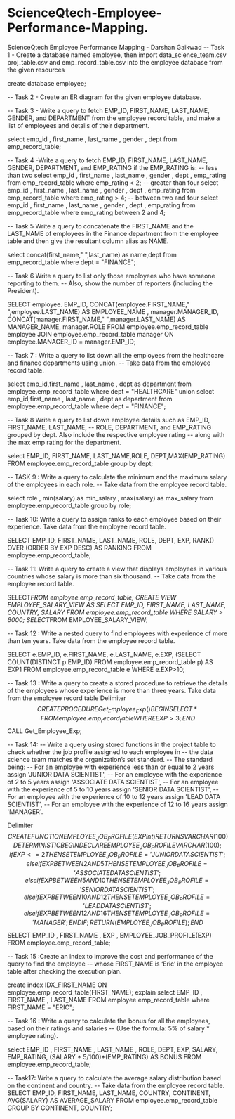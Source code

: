 # ScienceQtech-Employee-Performance-Mapping.
ScienceQtech Employee Performance Mapping - Darshan Gaikwad
-- Task 1 - Create a database named employee, then import data_science_team.csv proj_table.csv and emp_record_table.csv into the employee database from the given resources

create database employee;

-- Task 2 - Create an ER diagram for the given employee database.

-- Task 3 - Write a query to fetch EMP_ID, FIRST_NAME, LAST_NAME, GENDER, and DEPARTMENT from the employee record table, and make a list of employees and details of their department.

select emp_id , first_name , last_name , gender , dept 
from 
emp_record_table;

-- Task 4 -Write a query to fetch EMP_ID, FIRST_NAME, LAST_NAME, GENDER, DEPARTMENT, and EMP_RATING if the EMP_RATING is: 
-- less than two
select emp_id , first_name , last_name , gender , dept , emp_rating
from emp_record_table
where emp_rating < 2;
-- greater than four 
select emp_id , first_name , last_name , gender , dept , emp_rating
from emp_record_table
where emp_rating > 4;
-- between two and four
select emp_id , first_name , last_name , gender , dept , emp_rating
from emp_record_table
where emp_rating between 2 and 4;


-- Task 5 Write a query to concatenate the FIRST_NAME and the LAST_NAME of employees in the Finance department from the employee table and then give the resultant column alias as NAME.

select concat(first_name," ",last_name) as name,dept
from emp_record_table
where dept = "FINANCE";

-- Task 6 Write a query to list only those employees who have someone reporting to them. 
-- Also, show the number of reporters (including the President).

SELECT employee. EMP_ID, CONCAT(employee.FIRST_NAME," ",employee.LAST_NAME) AS EMPLOYEE_NAME , manager.MANAGER_ID,
                         CONCAT(manager.FIRST_NAME," ",manager.LAST_NAME) AS MANAGER_NAME, manager.ROLE
                         FROM employee.emp_record_table employee
                         JOIN employee.emp_record_table manager
                         ON employee.MANAGER_ID = manager.EMP_ID;

-- Task 7 : Write a query to list down all the employees from the healthcare and finance departments using union.
--  Take data from the employee record table.

select emp_id,first_name , last_name , dept as department from employee.emp_record_table
where dept = "HEALTHCARE" union
select emp_id,first_name , last_name , dept as department from employee.emp_record_table
where dept = "FINANCE";

-- Task 8 Write a query to list down employee details such as EMP_ID, FIRST_NAME, LAST_NAME,
--  ROLE, DEPARTMENT, and EMP_RATING grouped by dept. Also include the respective employee rating
-- along with the max emp rating for the department.

select EMP_ID, FIRST_NAME, LAST_NAME,ROLE, DEPT,MAX(EMP_RATING) FROM employee.emp_record_table group by dept;

-- TASK 9 : Write a query to calculate the minimum and the maximum salary of the employees in each role. 
-- Take data from the employee record table.

select role , min(salary) as min_salary , max(salary) as max_salary from employee.emp_record_table group by role;


-- Task 10: Write a query to assign ranks to each employee based on their experience. Take data from the employee record table.

SELECT EMP_ID, FIRST_NAME, LAST_NAME, ROLE, DEPT, EXP, RANK() OVER (ORDER BY EXP DESC) AS RANKING FROM employee.emp_record_table;

-- Task 11: Write a query to create a view that displays employees in various countries whose salary is more than six thousand.
--  Take data from the employee record table.

SELECT*FROM employee.emp_record_table;
CREATE VIEW EMPLOYEE_SALARY_VIEW AS SELECT EMP_ID, FIRST_NAME, LAST_NAME, COUNTRY, SALARY FROM employee.emp_record_table WHERE SALARY > 6000;
SELECT*FROM EMPLOYEE_SALARY_VIEW;

-- Task 12 : Write a nested query to find employees with experience of more than ten years. Take data from the employee record table.

SELECT e.EMP_ID, e.FIRST_NAME, e.LAST_NAME, e.EXP, (SELECT COUNT(DISTINCT p.EMP_ID) FROM employee.emp_record_table p) AS EXP1 FROM employee.emp_record_table e WHERE e.EXP>10;

-- Task 13 : Write a query to create a stored procedure to retrieve the details of the employees whose experience is more than three years. Take data from the employee record table
Delimiter $$
CREATE PROCEDURE Get_Employee_Exp()
BEGIN
SELECT*FROM employee.emp_record_table WHERE EXP > 3;
END $$
CALL Get_Employee_Exp;

-- Task 14:
-- Write a query using stored functions in the project table to check whether the job profile assigned to each employee in 
-- the data science team matches the organization’s set standard.
-- The standard being:
-- For an employee with experience less than or equal to 2 years assign 'JUNIOR DATA SCIENTIST',
-- For an employee with the experience of 2 to 5 years assign 'ASSOCIATE DATA SCIENTIST',
-- For an employee with the experience of 5 to 10 years assign 'SENIOR DATA SCIENTIST',
-- For an employee with the experience of 10 to 12 years assign 'LEAD DATA SCIENTIST',
-- For an employee with the experience of 12 to 16 years assign 'MANAGER'.

Delimiter $$
CREATE FUNCTION EMPLOYEE_JOB_PROFILE(EXP int)
RETURNS VARCHAR(100) DETERMINISTIC
BEGIN
DECLARE EMPLOYEE_JOB_PROFILE VARCHAR(100);
if EXP <= 2 THEN SET EMPLOYEE_JOB_PROFILE = 'JUNIOR DATA SCIENTIST';
elseif EXP BETWEEN 2 AND 5 THEN SET EMPLOYEE_JOB_PROFILE = 'ASSOCIATE DATA SCIENTIST';
elseif EXP BETWEEN 5 AND 10 THEN SET EMPLOYEE_JOB_PROFILE = 'SENIOR DATA SCIENTIST';
elseif EXP BETWEEN 10 AND 12 THEN SET EMPLOYEE_JOB_PROFILE = 'LEAD DATA SCIENTIST';
elseif EXP BETWEEN 12 AND 16 THEN SET EMPLOYEE_JOB_PROFILE = 'MANAGER';
END IF;
RETURN (EMPLOYEE_JOB_PROFILE);
END $$
SELECT EMP_ID , FIRST_NAME , EXP , EMPLOYEE_JOB_PROFILE(EXP) FROM employee.emp_record_table;

-- Task 15 :Create an index to improve the cost and performance of the query to find the employee
--  whose FIRST_NAME is ‘Eric’ in the employee table after checking the execution plan.

create index IDX_FIRST_NAME ON employee.emp_record_table(FIRST_NAME);
explain select EMP_ID , FIRST_NAME , LAST_NAME FROM employee.emp_record_table where FIRST_NAME = "ERIC";

-- Task 16 : Write a query to calculate the bonus for all the employees, based on their ratings and salaries
-- (Use the formula: 5% of salary * employee rating).

select EMP_ID , FIRST_NAME , LAST_NAME , ROLE, DEPT, EXP, SALARY, EMP_RATING, (SALARY * 5/100)*(EMP_RATING) AS BONUS FROM employee.emp_record_table;

-- Task17: Write a query to calculate the average salary distribution based on the continent and country. 
-- Take data from the employee record table.
SELECT EMP_ID, FIRST_NAME, LAST_NAME, COUNTRY, CONTINENT, AVG(SALARY) AS AVERAGE_SALARY FROM employee.emp_record_table GROUP BY CONTINENT, COUNTRY;
